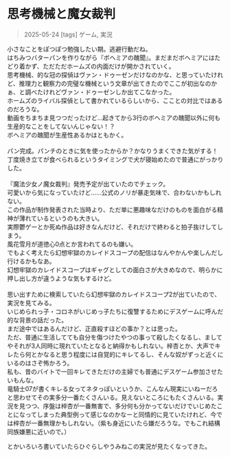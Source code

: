 # 思考機械と魔女裁判
> 2025-05-24
[tags] ゲーム, 実況

小さなことをぽつぽつ勉強したい期。逃避行動だね。  
はちみつバターパンを作りながら『ボヘミアの醜聞』。まだまだボヘミアにはたどり着かず、ただただホームズの内面だけが開かされていく。  
思考機械、的な冠の探偵はヴァン・ドゥーゼンだけなのかな、と思っていたけれど、推理力と観察力の完璧な機械という文章が出てきたのでここが初出なのかぁ、と調べたけれどヴァン・ドゥーゼンしか出てこなかった。  
ホームズのライバル探偵として書かれているらしいから、こことの対比ではあるのだろうな。  
動画をちまちま見つつだったけど…起きてから3行のボヘミアの醜聞以外に何も生産的なことをしてないんじゃない！？  
ボヘミアの醜聞が生産性あるかはともかく。  
<br>
パン完成。パンチのときに気を使ったからか？かなりうまくできた気がする！
丁度焼き立てが食べられるというタイミングで犬が寝始めたので普通にがっかりした。  
<br>
『魔法少女ノ魔女裁判』発売予定が出ていたのでチェック。  
可愛いから気になっていたけど……公式のノリが暴走気味で、合わないかもしれない。  
この作品が制作発表された当時より、ただ単に悪趣味なだけのものを面白がる精神が薄れているというのも大きい。  
実際鬱ゲーとか死ぬ作品は好きなんだけど、それだけで終わると拍子抜けしてしまう。  
風花雪月が道徳心0点とか言われてるのも嫌い。  
でもよく考えたら幻想牢獄のカレイドスコープの配信はなんやかんや楽しんだし行けるかもなあ。  
幻想牢獄のカレイドスコープはギャグとしての面白さが大きめなので、明らかに押し出し方が違うような気もするけど。  
<br>
思い出すために検索していたら幻想牢獄のカレイドスコープ2が出ていたので、実況を見てみる。  
いじめられっ子・コロネがいじめっ子たちに復讐するためにデスゲームに呼んだ的な背景の話だった。  
まだ途中ではあるんだけど、正直殺すほどの事か？とは思った。  
ただ、普通に生活してても自分を傷つけたやつの事って殺したくなるし、ましてやそれが3人同時に現れていたとなると納得かもしれない。梓杏とか、大声でキレたら何とかなると思う程度には自覚的にキレてるし、そんな奴がずっと近くにいるのはさぞ怖かろう。  
私も、昔のバイトで一回キレてきただけの主婦でも普通にデスゲーム参加させたいもんな。  
竜騎士07が書くキレる女ってネタっぽいというか、こんなん現実にいねーだろと思わせてその実多分一番たくさんいる。見えないところにもたくさんいる。実況を見つつ、序盤は梓杏が一番無害で、多分何も分かってないだけでいじめたことになってしまった典型例って感じなのかなーと同情的に見ていたけれど、今では梓杏が一番無理かもしれない。（紫も身近にいたら嫌だろうな。でもこれ結構同族嫌悪に近いので。）  
  
とかいろいろ書いていたらひぐらしやうみねこの実況が見たくなってきた。